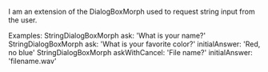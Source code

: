I am an extension of the DialogBoxMorph used to request string input from the user.

Examples:
	StringDialogBoxMorph ask: 'What is your name?'
	StringDialogBoxMorph ask: 'What is your favorite color?' initialAnswer: 'Red, no blue'
	StringDialogBoxMorph askWithCancel: 'File name?' initialAnswer: 'filename.wav'
